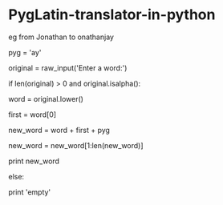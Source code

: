 # PygLatin-translator-in-python
eg from Jonathan to onathanjay

pyg = 'ay'

original = raw_input('Enter a word:')

if len(original) > 0 and original.isalpha():
  
  
  word = original.lower()
  
  
  first = word[0]
  
  
  new_word = word + first + pyg
  
  
  new_word = new_word[1:len(new_word)]
  
  
  print new_word


else:


   print 'empty'
    
